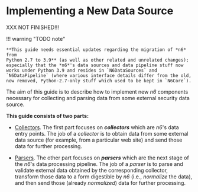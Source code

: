 # Implementing a New Data Source

XXX NOT FINISHED!!!

!!! warning "TODO note"

    **This guide needs essential updates regarding the migration of *n6* from
    Python 2.7 to 3.9** (as well as other related and unrelated changes);
    especially that the *n6*'s data sources and data pipeline stuff now
    works under Python 3.9 and resides in `N6DataSources` and
    `N6DataPipeline` (where various interface details differ from the old,
    now removed, Python-2.7-only stuff which used to be kept in `N6Core`).

The aim of this guide is to describe how to implement new _n6_
components necessary for collecting and parsing data from some
external security data source.

**This guide consists of two parts:**

- [Collectors](collectors/index.md).
  The first part focuses on **_collectors_** which are _n6_'s data entry
  points. The job of a _collector_ is to obtain data from some external
  data source (for example, from a particular web site) and send those
  data for further processing.

- [Parsers](parsers/index.md).
  The other part focuses on **_parsers_** which are the next stage of
  the _n6_'s data processing pipeline. The job of a _parser_ is to
  parse and validate external data obtained by the corresponding
  collector, transform those data to a form digestible by _n6_ (i.e.,
  _normalize_ the data), and then send those (already _normalized_)
  data for further processing.

